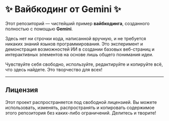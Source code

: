 # ✨ Вайбкодинг от Gemini ✨

Этот репозиторий — чистейший пример **вайбкодинга**, созданного полностью с помощью **Gemini**.

Здесь нет ни строчки кода, написанной вручную, и не требуется никаких знаний языков программирования. Это эксперимент и демонстрация возможностей ИИ в создании базовых веб-страниц и интерактивных элементов на основе лишь общего понимания идеи.

Чувствуйте себя свободно, используйте, редактируйте и копируйте всё, что здесь найдете. Это творчество для всех!

---

## Лицензия

Этот проект распространяется под свободной лицензией. Вы можете использовать, изменять, распространять и копировать содержимое этого репозитория без каких-либо ограничений. Делитесь и творите!
